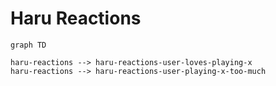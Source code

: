 # Haru Reactions

```mermaid
graph TD

haru-reactions --> haru-reactions-user-loves-playing-x
haru-reactions --> haru-reactions-user-playing-x-too-much




```
